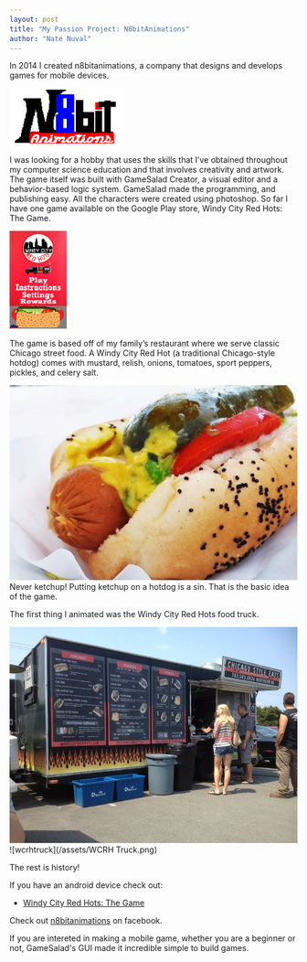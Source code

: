 ```yaml
---
layout: post
title: "My Passion Project: N8bitAnimations"
author: "Nate Nuval"
---
```

 
 In 2014 I created n8bitanimations, a company that designs and develops games for mobile devices.
 
 <img src="/assets/n8bitlogo.png" width="200px" hieght="100px"/>
 
 I was looking for a hobby that uses the skills that I’ve obtained throughout my computer science education and that involves 
 creativity and artwork. The game itself was built with GameSalad Creator, a visual editor and a behavior-based logic system. 
 GameSalad made the programming, and publishing easy. All the characters were created using photoshop. So far I have one game 
 available on the Google Play store, Windy City Red Hots: The Game.
 
<img src="/assets/wcrhtg.png" width="100px" hieght="200px"/>
 
 The game is based off of my family’s restaurant where we serve classic Chicago street food. A Windy City Red Hot (a traditional 
 Chicago-style hotdog) comes with mustard, relish, onions, tomatoes, sport peppers, pickles, and celery salt.
 
 ![wcrh](/assets/wcrh.jpg)
Never ketchup! Putting ketchup on a hotdog is a sin. That is the basic idea of the game. 


The first thing I animated was the Windy City Red Hots food truck.

![realtruck](/assets/truck.jpg)
![wcrhtruck](/assets/WCRH Truck.png)

The rest is history!

If you have an android device check out: 


- <a href="https://play.google.com/store/apps/details?id=com.n8bitanimations.windycityredhotsthegame">Windy City Red Hots: The Game</a> 


Check out <a href="https://www.facebook.com/n8bitanimations/">n8bitanimations</a> on facebook.

If you are intereted in making a mobile game, whether you are a beginner or not, GameSalad's GUI made it incredible simple to build 
games. 

